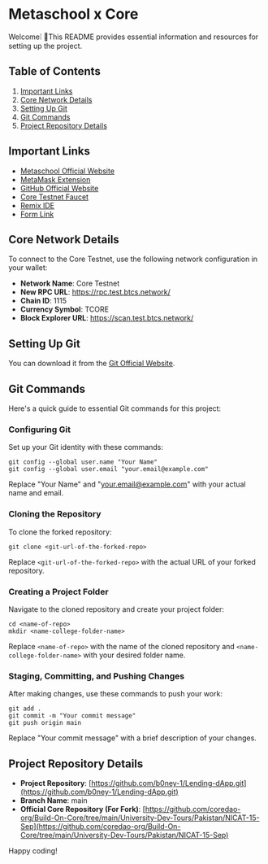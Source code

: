 # Metaschool x Core

Welcome❕ 🚀This README provides essential information and resources for setting up the project.

## Table of Contents

1. [Important Links](#important-links)
2. [Core Network Details](#core-network-details)
3. [Setting Up Git](#setting-up-git)
4. [Git Commands](#git-commands)
5. [Project Repository Details](#project-repository-details)

## Important Links

- [Metaschool Official Website](https://metaschool.so/)
- [MetaMask Extension](https://metamask.io/)
- [GitHub Official Website](https://github.com/)
- [Core Testnet Faucet](https://scan.test.btcs.network/faucet)
- [Remix IDE](https://remix.ethereum.org/)
- [Form Link](https://forms.gle/QYJeoo7hRupCstYX7)

## Core Network Details

To connect to the Core Testnet, use the following network configuration in your wallet:

- **Network Name**: Core Testnet
- **New RPC URL**: https://rpc.test.btcs.network/
- **Chain ID**: 1115
- **Currency Symbol**: TCORE
- **Block Explorer URL**: https://scan.test.btcs.network/

## Setting Up Git

You can download it from the [Git Official Website](https://git-scm.com/download/win).

## Git Commands

Here's a quick guide to essential Git commands for this project:

### Configuring Git

Set up your Git identity with these commands:

```
git config --global user.name "Your Name"
git config --global user.email "your.email@example.com"
```

Replace "Your Name" and "your.email@example.com" with your actual name and email.

### Cloning the Repository

To clone the forked repository:

```
git clone <git-url-of-the-forked-repo>
```

Replace `<git-url-of-the-forked-repo>` with the actual URL of your forked repository.

### Creating a Project Folder

Navigate to the cloned repository and create your project folder:

```
cd <name-of-repo>
mkdir <name-college-folder-name>
```

Replace `<name-of-repo>` with the name of the cloned repository and `<name-college-folder-name>` with your desired folder name.

### Staging, Committing, and Pushing Changes

After making changes, use these commands to push your work:

```
git add .
git commit -m "Your commit message"
git push origin main
```

Replace "Your commit message" with a brief description of your changes.

## Project Repository Details

- **Project Repository**: [https://github.com/b0ney-1/Lending-dApp.git](https://github.com/b0ney-1/Lending-dApp.git)
- **Branch Name**: main
- **Official Core Repository (For Fork)**: [https://github.com/coredao-org/Build-On-Core/tree/main/University-Dev-Tours/Pakistan/NICAT-15-Sep](https://github.com/coredao-org/Build-On-Core/tree/main/University-Dev-Tours/Pakistan/NICAT-15-Sep)

Happy coding!
